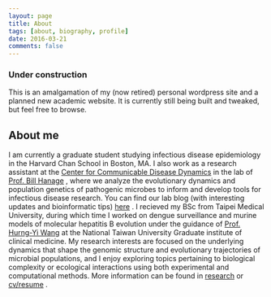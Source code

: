 ```yaml
---
layout: page
title: About
tags: [about, biography, profile]
date: 2016-03-21
comments: false
---
```

    
### Under construction

This is an amalgamation of my (now retired) personal wordpress site and a planned new academic website. It is currently still being built and tweaked, but feel free to browse. 

## About me

I am currently a graduate student studying infectious disease epidemiology in the Harvard Chan School in Boston, MA. I also work as a research assistant at the [Center for Communicable Disease Dynamics](https://ccdd.hsph.harvard.edu/) in the lab of [Prof. Bill Hanage](https://www.hsph.harvard.edu/william-hanage/) , where we analyze the evolutionary dynamics and population genetics of pathogenic microbes to inform and develop tools for infectious disease research. You can find our lab blog (with interesting updates and bioinformatic tips) [here](https://c2-d2.github.io/hanage-lab/) . I recieved my BSc from Taipei Medical University, during which time I worked on dengue surveillance and murine models of molecular hepatitis B evolution under the guidance of [Prof. Hurng-Yi Wang](https://hurngyi.wixsite.com/hurngyi-1) at the National Taiwan University Graduate institute of clinical medicine. My research interests are focused on the underlying dynamics that shape the genomic structure and evolutionary trajectories of microbial populations, and I enjoy exploring topics pertaining to biological complexity or ecological interactions using both experimental and computational methods. More information can be found in [research](https://micro-it.github.io/research/)  or  [cv/resume](https://drive.google.com/file/d/1lW_JLhQQ74RKq2hXakbirrpJ1ykD_mMx/view?usp=sharing) . 

